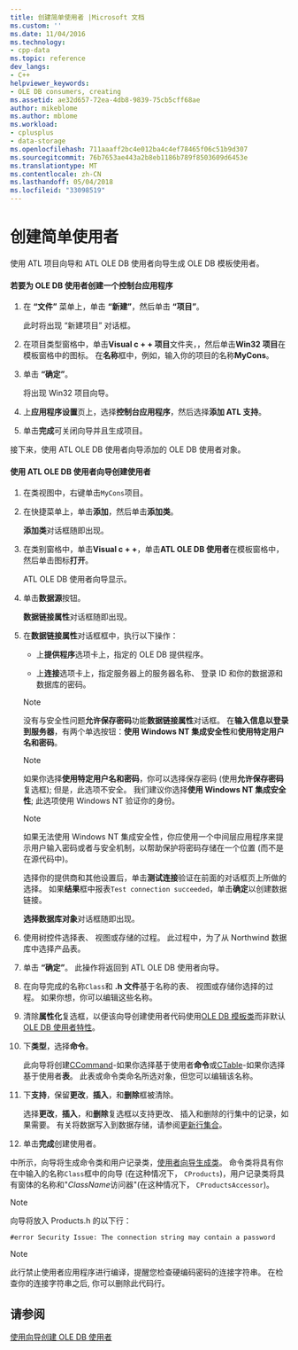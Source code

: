 ```yaml
---
title: 创建简单使用者 |Microsoft 文档
ms.custom: ''
ms.date: 11/04/2016
ms.technology:
- cpp-data
ms.topic: reference
dev_langs:
- C++
helpviewer_keywords:
- OLE DB consumers, creating
ms.assetid: ae32d657-72ea-4db8-9839-75cb5cff68ae
author: mikeblome
ms.author: mblome
ms.workload:
- cplusplus
- data-storage
ms.openlocfilehash: 711aaaff2bc4e012ba4c4ef78465f06c51b9d307
ms.sourcegitcommit: 76b7653ae443a2b8eb1186b789f8503609d6453e
ms.translationtype: MT
ms.contentlocale: zh-CN
ms.lasthandoff: 05/04/2018
ms.locfileid: "33098519"
---
```

# <a name="creating-a-simple-consumer"></a>创建简单使用者
使用 ATL 项目向导和 ATL OLE DB 使用者向导生成 OLE DB 模板使用者。  
  
#### <a name="to-create-a-console-application-for-an-ole-db-consumer"></a>若要为 OLE DB 使用者创建一个控制台应用程序  
  
1.  在 **“文件”** 菜单上，单击 **“新建”**，然后单击 **“项目”**。  
  
     此时将出现 “新建项目” 对话框。  
  
2.  在项目类型窗格中，单击**Visual c + + 项目**文件夹，，然后单击**Win32 项目**在模板窗格中的图标。 在**名称**框中，例如，输入你的项目的名称**MyCons**。  
  
3.  单击 **“确定”**。  
  
     将出现 Win32 项目向导。  
  
4.  上**应用程序设置**页上，选择**控制台应用程序**，然后选择**添加 ATL 支持**。  
  
5.  单击**完成**可关闭向导并且生成项目。  
  
 接下来，使用 ATL OLE DB 使用者向导添加的 OLE DB 使用者对象。  
  
#### <a name="to-create-a-consumer-with-the-atl-ole-db-consumer-wizard"></a>使用 ATL OLE DB 使用者向导创建使用者  
  
1.  在类视图中，右键单击`MyCons`项目。  
  
2.  在快捷菜单上，单击**添加**，然后单击**添加类**。  
  
     **添加类**对话框随即出现。  
  
3.  在类别窗格中，单击**Visual c + +**，单击**ATL OLE DB 使用者**在模板窗格中，然后单击图标**打开**。  
  
     ATL OLE DB 使用者向导显示。  
  
4.  单击**数据源**按钮。  
  
     **数据链接属性**对话框随即出现。  
  
5.  在**数据链接属性**对话框框中，执行以下操作：  
  
    -   上**提供程序**选项卡上，指定的 OLE DB 提供程序。  
  
    -   上**连接**选项卡上，指定服务器上的服务器名称、 登录 ID 和你的数据源和数据库的密码。  
  
    > [!NOTE]
    >  没有与安全性问题**允许保存密码**功能**数据链接属性**对话框。 在**输入信息以登录到服务器**，有两个单选按钮：**使用 Windows NT 集成安全性**和**使用特定用户名和密码**。  
  
    > [!NOTE]
    >  如果你选择**使用特定用户名和密码**，你可以选择保存密码 (使用**允许保存密码**复选框); 但是，此选项不安全。 我们建议你选择**使用 Windows NT 集成安全性**; 此选项使用 Windows NT 验证你的身份。  
  
    > [!NOTE]
    >  如果无法使用 Windows NT 集成安全性，你应使用一个中间层应用程序来提示用户输入密码或者与安全机制，以帮助保护将密码存储在一个位置 (而不是在源代码中)。  
  
     选择你的提供商和其他设置后，单击**测试连接**验证在前面的对话框页上所做的选择。 如果**结果**框中报表`Test connection succeeded`，单击**确定**以创建数据链接。  
  
     **选择数据库对象**对话框随即出现。  
  
6.  使用树控件选择表、 视图或存储的过程。 此过程中，为了从 Northwind 数据库中选择产品表。  
  
7.  单击 **“确定”**。 此操作将返回到 ATL OLE DB 使用者向导。  
  
8.  在向导完成的名称`Class`和 **.h 文件**基于名称的表、 视图或存储你选择的过程。 如果你想，你可以编辑这些名称。  
  
9. 清除**属性化**复选框，以便该向导创建使用者代码使用[OLE DB 模板类](../../data/oledb/ole-db-consumer-templates-reference.md)而非默认[OLE DB 使用者特性](../../windows/ole-db-consumer-attributes.md)。  
  
10. 下**类型**，选择**命令**。  
  
     此向导将创建[CCommand](../../data/oledb/ccommand-class.md)-如果你选择基于使用者**命令**或[CTable](../../data/oledb/ctable-class.md)-如果你选择基于使用者**表**。 此表或命令类命名所选对象，但您可以编辑该名称。  
  
11. 下**支持**，保留**更改**，**插入**，和**删除**框被清除。  
  
     选择**更改**，**插入**，和**删除**复选框以支持更改、 插入和删除的行集中的记录，如果需要。 有关将数据写入到数据存储，请参阅[更新行集合](../../data/oledb/updating-rowsets.md)。  
  
12. 单击**完成**创建使用者。  
  
 中所示，向导将生成命令类和用户记录类，[使用者向导生成类](../../data/oledb/consumer-wizard-generated-classes.md)。 命令类将具有你在中输入的名称`Class`框中的向导 (在这种情况下， `CProducts`)，用户记录类将具有窗体的名称和"*ClassName*访问器"(在这种情况下， `CProductsAccessor`)。  
  
> [!NOTE]
>  向导将放入 Products.h 的以下行：  
  
```  
#error Security Issue: The connection string may contain a password  
```  
  
> [!NOTE]
>  此行禁止使用者应用程序进行编译，提醒您检查硬编码密码的连接字符串。 在检查你的连接字符串之后, 你可以删除此代码行。  
  
## <a name="see-also"></a>请参阅  
 [使用向导创建 OLE DB 使用者](../../data/oledb/creating-an-ole-db-consumer-using-a-wizard.md)